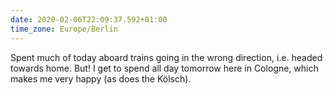 ```yaml
---
date: 2020-02-06T22:09:37.592+01:00
time_zone: Europe/Berlin
---
```

Spent much of today aboard trains going in the wrong direction, i.e. headed towards home. But! I get to spend all day tomorrow here in Cologne, which makes me very happy (as does the Kölsch).
